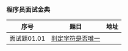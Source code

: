 ### 程序员面试金典

序号 | 题目 | 地址
---|---|---
面试题01.01 | [判定字符是否唯一](https://leetcode-cn.com/problems/is-unique-lcci/) | 
